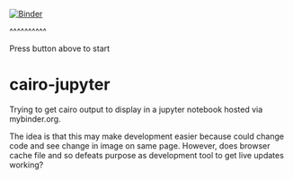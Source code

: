 [![Binder](http://mybinder.org/badge.svg)](http://mybinder.org/repo/fomightez/cairo-jupyter)

^^^^^^^^^^

Press button above to start

# cairo-jupyter

Trying to get cairo output to display in a jupyter notebook hosted via mybinder.org.

The idea is that this may make development easier because could change code and see change in image on same page. However, does browser cache file and so defeats purpose as development tool to get live updates working?
